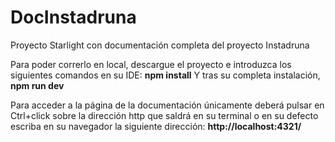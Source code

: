 # DocInstadruna
Proyecto Starlight con documentación completa del proyecto Instadruna

Para poder correrlo en local, descargue el proyecto e introduzca los siguientes comandos en su IDE:
**npm install**
Y tras su completa instalación, **npm run dev**

Para acceder a la página de la documentación únicamente deberá pulsar en Ctrl+click sobre la dirección http que saldrá en su terminal o en su defecto escriba en su navegador la siguiente dirección:
**http://localhost:4321/**
